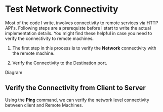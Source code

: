 # Test Network Connectivity 

Most of the code I write, involves connectivity to remote services via HTTP API's. Following steps are a prerequiste before I start to write the actual implementation details. You might find these helpful in case you need to verify the connectivity to remote machines. 

1. The first step in this process is to verify the **Network** connectivity with the remote machine.

2. Verify the Connectivity to the Destination port. 

Diagram

## Verify the Connectivity from Client to Server

Using the **Ping** command, we can verify the network level connectivity between client and Remote Machines.


